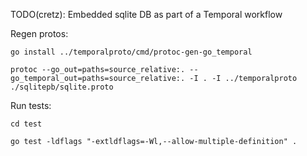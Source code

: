 
TODO(cretz): Embedded sqlite DB as part of a Temporal workflow

Regen protos:

    go install ../temporalproto/cmd/protoc-gen-go_temporal

    protoc --go_out=paths=source_relative:. --go_temporal_out=paths=source_relative:. -I . -I ../temporalproto ./sqlitepb/sqlite.proto

Run tests:

    cd test

    go test -ldflags "-extldflags=-Wl,--allow-multiple-definition" .